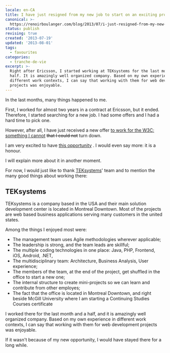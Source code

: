 ```yaml
---
locale: en-CA
title: I have just resigned from my new job to start on an exciting project!
canonical: >-
  https://renoirboulanger.com/blog/2013/07/i-just-resigned-from-my-new-job-to-start-on-an-exciting-project/
status: publish
revising: true
created: '2013-07-19'
updated: '2013-08-01'
tags:
  - favourites
categories:
  - tranche-de-vie
excerpt: >-
  Right after Ericsson, I started working at TEKsystems for the last month and a
  half. It is amazingly well organized company. Based on my own experience in
  different work contexts, I can say that working with them for web development
  projects was enjoyable.
---
```


<p>In the last months, many things happened to me.</p>

<p>First, I worked for almost two years in a contract at Ericsson, but it ended. Therefore, I started searching for a new job. I had some offers and I had a hard time to pick one.</p>

<p>However, after all, I have just received a new offer <ins><a href="/blog/2013/08/i-am-joining-w3c-to-work-on-the-webplatform-project">to work for the W3C</a>; something I cannot</ins> <del> that I could not</del> turn down.</p>

<p>I am very excited to have 
<a href="https://webplatform.github.io/blog/2013/08/hi-my-name-s-renoir-ill-be-your-devops-for-the-web-platform/">this opportunity</a>
. I would even say more: it is a honour.</p>

<p>I will explain more about it in another moment.</p>

<p>For now, I would just like to thank <a href="http://www.teksystems.ca/">TEKsystems</a>' team and to mention the many good things about working there:</p>

<h2>TEKsystems</h2>

<p>TEKsystems is a company based in the USA and their main solution development center is located in Montreal Downtown. Most of the projects are web based business applications serving many customers in the united states.</p>

<p>Among the things I enjoyed most were:</p>

<ul>
<li>The management team uses Agile methodologies wherever applicable;</li>
<li>The leadership is strong, and the team leads are skillful;</li>
<li>The multiple coding technologies in one place: Java, PHP, Frontend, iOS, Android, .NET, </li>
<li>The multidisciplinary team: Architecture, Business Analysis, User experience;</li>
<li>The members of the team, at the end of the project, get shuffled in the office to start a new one;</li>
<li>The internal structure to create mini-projects so we can learn and contribute from other employes;</li>
<li>The fact that the office is located in Montreal Downtown, and right beside McGill University where I am starting a Continuing Studies Courses certificate</li>
</ul>

<p>I worked there for the last month and a half, and it is amazingly well organized company. Based on my own experience in different work contexts, I can say that working with them for web development projects was enjoyable.</p>

<p>If it wasn't because of my new opportunity, I would have stayed there for a long while.</p>